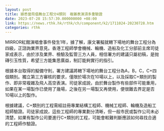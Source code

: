 ```yaml
---
layout: post
title: 據悉當局倡舞台工程分4類別　複雜表演須多重驗證
date: 2023-07-28 15:57:39.000000000 +08:00
link: https://news.rthk.hk/rthk/ch/component/k2/1711024-20230728.htm
categories: rthk
---
```


MIRROR紅館演唱會事件發生1年，據了解，康文署擬就轄下場地的舞台工程分為四級，正諮詢業界意見。香港工程師學會機械、輪機、造船及化工分部前主席司徒家成表示，由於涉及業界、檢驗及監管三方人員，相信署方的建議只屬初稿，是抛磚引玉性質，希望三方能集思廣益，制訂能夠實行的指引。

根據本台取得的擬備守則，署方建議將轄下場地的舞台工程分為A，B，C，C+四個類別。獨立第三方審核的要求，僅限於場次在10場以上，以及採取C+類別的製作、即非常複雜及飛人高空表演。司徒家成說，由於舞台製作有些部件可能重用，如果在某一場製作已使用了幾場，之後在另一場製又再使用，便很難去界定是否10場以上的製作。

根據建議，C+類別的工程需經註冊專業結構工程師、機械工程師、輪機及造船工程師驗證。司徒家成說，這些工程師的專業劃分清晰，但一般市民或製作公司未必清楚，如果有製作公司要進行C+類別的工程，可能會較難判斷應該如何尋找合適的工程師作驗證。
